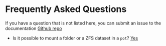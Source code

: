 # Frequently Asked Questions

If you have a question that is not listed here, you can submit an issue to the documentation [Github repo](https://github.com/pizzamig/pot-book)

* Is it possible to mount a folder or a ZFS dataset in a `pot`? [Yes](Volumes.md)
